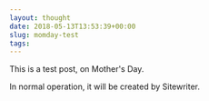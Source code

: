 ```yaml
---
layout: thought
date: 2018-05-13T13:53:39+00:00
slug: momday-test
tags:
---
```

This is a test post, on Mother's Day.

In normal operation, it will be created by Sitewriter.
